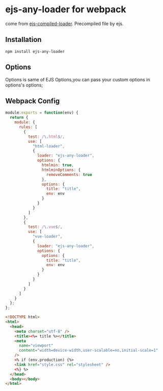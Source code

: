 # ejs-any-loader for webpack

come from [ejs-compiled-loader](https://github.com/bazilio91/ejs-compiled-loader). Precompiled file by ejs.

## Installation

`npm install ejs-any-loader`

## Options

Options is same of EJS Options,you can pass your custom options in options's options;

## Webpack Config

```javascript
module.exports = function(env) {
  return {
    module: {
      rules: [
        {
          test: /\.html$/,
          use: [
            "html-loader",
            {
              loader: "ejs-any-loader",
              options: {
                htmlmin: true,
                htmlminOptions: {
                  removeComments: true
                },
                options: {
                  title: "title",
                  env: env
                }
              }
            }
          ]
        },
        {
          test: /\.vue$/,
          use: [
            "vue-loader",
            {
              loader: "ejs-any-loader",
              options: {
                options: {
                  title: "title",
                  env: env
                }
              }
            }
          ]
        }
      ]
    }
  };
};
```

```html
<!DOCTYPE html>
<html>
  <head>
    <meta charset="utf-8" />
    <title><%= title %></title>
    <meta
      name="viewport"
      content="width=device-width,user-scalable=no,initial-scale=1"
    />
    <% if (env.production) {%>
    <link href="style.css" rel="stylesheet" />
    <%} %>
  </head>
  <body></body>
</html>
```
